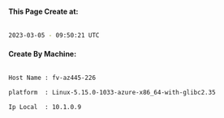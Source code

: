 
   
#### This Page Create at:

```bash

2023-03-05 - 09:50:21 UTC

```

#### Create By Machine:

```bash

Host Name : fv-az445-226

platform  : Linux-5.15.0-1033-azure-x86_64-with-glibc2.35

Ip Local  : 10.1.0.9

```

